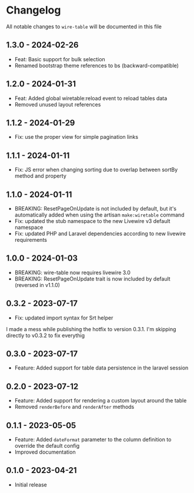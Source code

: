# Changelog

All notable changes to `wire-table` will be documented in this file

## 1.3.0 - 2024-02-26
- Feat: Basic support for bulk selection
- Renamed bootstrap theme references to bs (backward-compatible)

## 1.2.0 - 2024-01-31
- Feat: Added global wiretable:reload event to reload tables data
- Removed unused layout references

## 1.1.2 - 2024-01-29
- Fix: use the proper view for simple pagination links

## 1.1.1 - 2024-01-11
- Fix: JS error when changing sorting due to overlap between sortBy method and property

## 1.1.0 - 2024-01-11
- BREAKING: ResetPageOnUpdate is not included by default, but it's automatically added when using the artisan `make:wiretable` command
- Fix: updated the stub namespace to the new Livewire v3 default namespace
- Fix: updated PHP and Laravel dependencies according to new livewire requirements

## 1.0.0 - 2024-01-03

- BREAKING: wire-table now requires livewire 3.0
- BREAKING: ResetPageOnUpdate trait is now included by default (reversed in v1.1.0)

## 0.3.2 - 2023-07-17

- Fix: updated import syntax for Srt helper

I made a mess while publishing the hotfix to version 0.3.1.
I'm skipping directly to v0.3.2 to fix everythig

## 0.3.0 - 2023-07-17

- Feature: Added support for table data persistence in the laravel session

## 0.2.0 - 2023-07-12

- Feature: Added support for rendering a custom layout around the table
- Removed `renderBefore` and `renderAfter` methods

## 0.1.1 - 2023-05-05

- Feature: Added `dateFormat` parameter to the column definition to override the default config
- Improved documentation

## 0.1.0 - 2023-04-21

- Initial release
